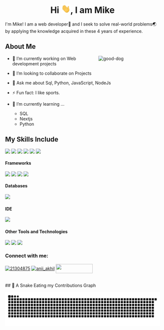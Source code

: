 <h1 align="center">Hi <img src="https://raw.githubusercontent.com/ABSphreak/ABSphreak/master/gifs/Hi.gif" width="30px">, I am Mike </h1>
<!--Introduction -->
I'm Mike! I am a web developer📱 and I seek to solve real-world problems🌏 by applying the knowledge acquired in these 4 years of experience.

<h2> About Me </h2>
<img align="right" width=200px alt="good-dog" src="https://media.tenor.com/z4wyl-wGu8gAAAAi/dog-love-cool-doge.gif" />

- 🔭 I’m currently working on Web development projects
  
- 👯 I’m looking to collaborate on Projects
  
- 💬 Ask me about Sql, Python, JavaScript, NodeJs
  
- ⚡ Fun fact: I like sports.

- 🌱 I’m currently learning ...
  - SQL
  - Nextjs
  - Python

## My Skills Include
<span> 
  <img src="https://img.shields.io/badge/HTML5-E34F26?style=for-the-badge&logo=html5&logoColor=white">
  <img src="https://img.shields.io/badge/CSS3-1572B6?style=for-the-badge&logo=css3&logoColor=white">
  <img src="https://img.shields.io/badge/JavaScript-F7DF1E?style=for-the-badge&logo=javascript&logoColor=black">
  <img src="https://img.shields.io/badge/python-3670A0?style=for-the-badge&logo=python&logoColor=ffdd54">
  <img src="https://img.shields.io/badge/node.js-6DA55F?style=for-the-badge&logo=node.js&logoColor=white">
  <img src="https://img.shields.io/badge/typescript-%23007ACC.svg?style=for-the-badge&logo=typescript&logoColor=white">
</span>

<h4> Frameworks </h4>
<span>
  <img src="https://img.shields.io/badge/Bootstrap-563D7C?style=for-the-badge&logo=bootstrap&logoColor=white">
  <img src="https://img.shields.io/badge/react-%2320232a.svg?style=for-the-badge&logo=react&logoColor=%2361DAFB">
  <img src="https://img.shields.io/badge/tailwindcss-%2338B2AC.svg?style=for-the-badge&logo=tailwind-css&logoColor=white">
  <img src="https://img.shields.io/badge/Next-black?style=for-the-badge&logo=next.js&logoColor=white">  
</span>

<h4> Databases </h4>
<span>
  <img src="https://img.shields.io/badge/MySQL-00000F?style=for-the-badge&logo=mysql&logoColor=white">
</span>

<h4> IDE </h4>
<span>
<img src="https://img.shields.io/badge/Visual_Studio_Code-0078D4?style=for-the-badge&logo=visual%20studio%20code&logoColor=white">


<h4> Other Tools and Technologies </h4>
<span>
  <img src="https://img.shields.io/badge/Git-F05032?style=for-the-badge&logo=git&logoColor=white">
  <img src="https://img.shields.io/badge/Xampp-F37623?style=for-the-badge&logo=xampp&logoColor=white">
  <img src="https://img.shields.io/badge/jira-%230A0FFF.svg?style=for-the-badge&logo=jira&logoColor=white">
  

</span>
<h3 align="left">Connect with me:</h3>
<p align="left">
<a href="https://personal-link-in-bio.netlify.app/" target="blank"><img align="center" src="https://img.shields.io/badge/netlify-%23000000.svg?style=for-the-badge&logo=netlify&logoColor=#00C7B7" alt="21304875" height="30" width="120" /></a>
<a href="https://www.instagram.com/_who.s_mike_/" target="blank"><img align="center" src="https://img.shields.io/badge/Instagram-%23E4405F.svg?style=for-the-badge&logo=Instagram&logoColor=white" alt="anii_akhil" height="30" width="120" /></a>
<a href="https://www.linkedin.com/in/misaindev/" target="blank"><img align="center" src="https://img.shields.io/badge/linkedin-%230077B5.svg?style=for-the-badge&logo=linkedin&logoColor=white" height="30" width="120" /></a>
</p>
<br>
## 🐍 A Snake Eating my Contributions Graph
<p align = "center">
	<img src = "https://github.com/7oSkaaa/7oSkaaa/blob/output/github-contribution-grid-snake.svg?" alt = "Snake Game"/>
</p>
